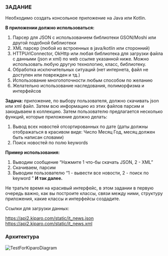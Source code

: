 ### ЗАДАНИЕ

Необходимо создать консольное приложение на Java или Kotlin.

**В приложении должно использоваться:**

1. Парсер для JSON с использованием библиотеки GSON/Moshi или другой подобной библиотеки
2. XML парсер (любой из встроенных в java/kotlin или сторонний)
3. HTTPUrlConnector, OkHttp или любая библиотека для загрузки файла с данными (json и xml) по web ссылке указанной ниже. Можно использовать любую другую технологию, класс, библиотеку. 
4. Обработка исключительных ситуаций (нет интернета, файл не доступен или поврежден и тд.)
5. Использование многопоточности любым способом по желанию 
6. Желательно использование наследования, полиморфизма и интерфейсов

**Задача:** приложение, по выбору пользователя, должно скачивать json или xml файл. Затем всю информацию из этих файлов парсим и закидываем в коллекцию. Затем пользователю предлагается несколько функций, которые приложение должно делать:

1. Вывод всех новостей отсортированных по дате (даты должны отображаться в красивом виде: Число Месяц Год, месяц должен быть написан словами)
2. Поиск новостей по полю keywords

**Пример использования:**
1. Выводим сообщение “Нажмите 1 что-бы скачать JSON, 2 - XML” 
2. Скачиваем, парсим 
3. Выводим пользователю “1 - вывести все новости, 2 - поиск по keyword ” **И так далее.**

Не тратьте время на красивый интерфейс, в этом задании в первую очередь важно, как вы построите классы, связи между ними, структуру приложения, какие классы и интерфейсы создадите.

Ссылки для загрузки данных:

https://api2.kiparo.com/static/it_news.json  
https://api2.kiparo.com/static/it_news.xml

### Архитектура

![TestForKiparoDiagram](https://user-images.githubusercontent.com/98709135/223137873-11e3603a-8c39-4047-a18c-df9117a07abc.png)
